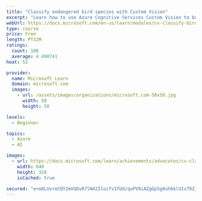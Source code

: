 ```yaml
---
title: "Classify endangered bird species with Custom Vision"
excerpt: "Learn how to use Azure Cognitive Services Custom Vision to build a machine learning model that identifies the species of a bird in an image, to help with gathering data."
webUrl: https://docs.microsoft.com/en-us/learn/modules/cv-classify-bird-species/
type: course
price: Free
length: PT32M
ratings:
  count: 108
  average: 4.490741
heat: 52

provider:
  name: Microsoft Learn
  domain: microsoft.com
  images:
    - url: /assets/images/organizations/microsoft.com-50x50.jpg
      width: 50
      height: 50

levels:
  - Beginner

topics:
  - Azure
  - AI

images:
  - url: https://docs.microsoft.com/learn/achievements/advocates/cv-classify-bird-species-social.png
    width: 640
    height: 320
    isCached: true

secured: "e+o8LUvreCQY2mVUDvR7lN42Iloifv1fUd/quPV9iAZgGp5g0uh6klUIvT8Zj33HYjWVkaqjZ92vITwh5XMsrwCmTF/D1Q5dkZ/SCSod8FLB3jnAQaGfSSH1JCrhCyKKRSwCH2HHQpsikYL95s7Cai/2ZQ916ffjfdXmA/BeE0YzJOKiQX0qNJVOsXVyK0HUH8EB6ZrBYdOjifvZBGb/onDaRZDfe7266zcU5KQ6JYZ9UXwiZdgTQdBVj6/DwfWGrQD2VCEMOEgZb/PlZ7xIVvFiw3gtwiUJGP8rUFdvdshz8GIWFLVrUt1ZE1SodrvqS+1dGqWehkHj4xUR2MTL1iWJKTXPyRlu5s4PS35E0dLJa5k9qKXubXZ2PFrkE7dflXnVKgTfDvAYp0e2ZzHq9N1s9O2LPWRzRwiiin8Buws=;FpH5fPT5bLYYZvXZOFGDng=="
---
```


